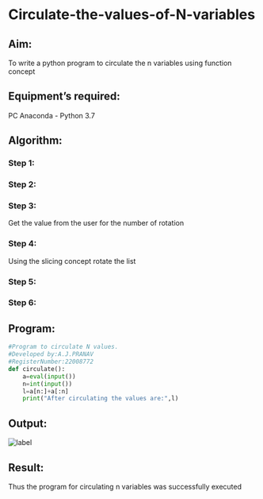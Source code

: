 # Circulate-the-values-of-N-variables
## Aim:
To write a python program to circulate the n variables using function concept
## Equipment’s required:
PC
Anaconda - Python 3.7
## Algorithm: 
### Step 1: 
### Step 2: 
### Step 3: 
Get the value from the user for the number of rotation
### Step 4: 
Using the slicing concept rotate the list

### Step 5: 
### Step 6: 
## Program:
```python
#Program to circulate N values.
#Developed by:A.J.PRANAV
#RegisterNumber:22008772
def circulate():
    a=eval(input())
    n=int(input())
    l=a[n:]+a[:n]
    print("After circulating the values are:",l)
```
## Output:
![label](/.circulatenvar.png)
## Result:
Thus the program for circulating n variables was successfully executed
